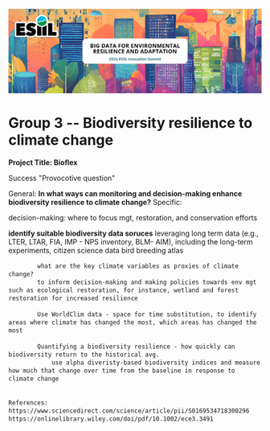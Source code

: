 ![](./assets/esiil_content/Summit_Header.png)

# Group 3 -- Biodiversity resilience to climate change 

**Project Title: Bioflex**

 Success "Provocotive question"

  General: **In what ways can monitoring and decision-making enhance biodiversity resilience to climate change?**
  Specific: 

  decision-making: where to focus mgt, restoration, and conservation efforts
    
  **identify suitable biodiversity data soruces**
            leveraging long term data (e.g., LTER, LTAR, FIA, IMP - NPS inventory, BLM- AIM), including the long-term experiments, citizen science data
            bird breeding atlas 
                        
            what are the key climate variables as proxies of climate change?
            to inform decision-making and making policies towards env mgt such as ecological restoration, for instance, wetland and forest restoration for increased resilience

            Use WorldClim data - space for time substitution, to identify areas where climate has changed the most, which areas has changed the most

            Quantifying a biodiversity resilience - how quickly can biodiversity return to the historical avg. 
                use alpha diveristy-based biodiversity indices and measure how much that change over time from the baseline in response to climate change


    References:
    https://www.sciencedirect.com/science/article/pii/S0169534718300296
    https://onlinelibrary.wiley.com/doi/pdf/10.1002/ece3.3491

    

            



            

            
            


